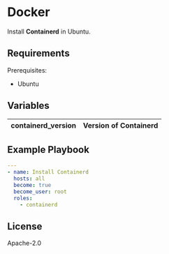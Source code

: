 Docker
=========

Install **Containerd** in Ubuntu.

Requirements
------------

Prerequisites:

- Ubuntu

Variables
--------------

| containerd_version | Version of Containerd |
| -------------- | ----------------------------------------- |

Example Playbook
----------------

```yaml
---
- name: Install Containerd
  hosts: all
  become: true
  become_user: root
  roles:
    - containerd
```

License
-------

Apache-2.0
